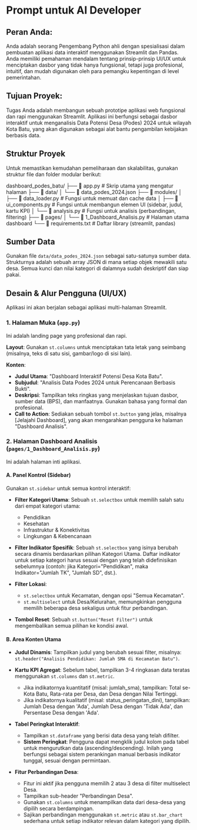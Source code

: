 # Prompt untuk AI Developer

## Peran Anda:
Anda adalah seorang Pengembang Python ahli dengan spesialisasi dalam pembuatan aplikasi data interaktif menggunakan Streamlit dan Pandas. Anda memiliki pemahaman mendalam tentang prinsip-prinsip UI/UX untuk menciptakan dasbor yang tidak hanya fungsional, tetapi juga profesional, intuitif, dan mudah digunakan oleh para pemangku kepentingan di level pemerintahan.

## Tujuan Proyek:
Tugas Anda adalah membangun sebuah prototipe aplikasi web fungsional dan rapi menggunakan Streamlit. Aplikasi ini berfungsi sebagai dasbor interaktif untuk menganalisis Data Potensi Desa (Podes) 2024 untuk wilayah Kota Batu, yang akan digunakan sebagai alat bantu pengambilan kebijakan berbasis data.

## Struktur Proyek
Untuk memastikan kemudahan pemeliharaan dan skalabilitas, gunakan struktur file dan folder modular berikut:

dashboard_podes_batu/
├── 📄 app.py # Skrip utama yang mengatur halaman
├── 📁 data/
│ └── 📄 data_podes_2024.json
├── 📁 modules/
│ ├── 📄 data_loader.py # Fungsi untuk memuat dan cache data
│ ├── 📄 ui_components.py # Fungsi untuk membangun elemen UI (sidebar, judul, kartu KPI)
│ └── 📄 analysis.py # Fungsi untuk analisis (perbandingan, filtering)
├── 📁 pages/
│ └── 📄 1_Dashboard_Analisis.py # Halaman utama dashboard
└── 📄 requirements.txt # Daftar library (streamlit, pandas)


## Sumber Data
Gunakan file `data/data_podes_2024.json` sebagai satu-satunya sumber data. Strukturnya adalah sebuah array JSON di mana setiap objek mewakili satu desa. Semua kunci dan nilai kategori di dalamnya sudah deskriptif dan siap pakai.

## Desain & Alur Pengguna (UI/UX)
Aplikasi ini akan berjalan sebagai aplikasi multi-halaman Streamlit.

### 1. Halaman Muka (`app.py`)
Ini adalah landing page yang profesional dan rapi.

**Layout**: Gunakan `st.columns` untuk menciptakan tata letak yang seimbang (misalnya, teks di satu sisi, gambar/logo di sisi lain).

**Konten**:

- **Judul Utama**: "Dashboard Interaktif Potensi Desa Kota Batu".
- **Subjudul**: "Analisis Data Podes 2024 untuk Perencanaan Berbasis Bukti".
- **Deskripsi**: Tampilkan teks ringkas yang menjelaskan tujuan dasbor, sumber data (BPS), dan manfaatnya. Gunakan bahasa yang formal dan profesional.
- **Call to Action**: Sediakan sebuah tombol `st.button` yang jelas, misalnya [Jelajahi Dashboard], yang akan mengarahkan pengguna ke halaman "Dashboard Analisis".

### 2. Halaman Dashboard Analisis (`pages/1_Dashboard_Analisis.py`)
Ini adalah halaman inti aplikasi.

#### A. Panel Kontrol (Sidebar)
Gunakan `st.sidebar` untuk semua kontrol interaktif:

- **Filter Kategori Utama**: Sebuah `st.selectbox` untuk memilih salah satu dari empat kategori utama:
  - Pendidikan
  - Kesehatan
  - Infrastruktur & Konektivitas
  - Lingkungan & Kebencanaan

- **Filter Indikator Spesifik**: Sebuah `st.selectbox` yang isinya berubah secara dinamis berdasarkan pilihan Kategori Utama. Daftar indikator untuk setiap kategori harus sesuai dengan yang telah didefinisikan sebelumnya (contoh: jika Kategori="Pendidikan", maka Indikator="Jumlah TK", "Jumlah SD", dst.).

- **Filter Lokasi**:
  - `st.selectbox` untuk Kecamatan, dengan opsi "Semua Kecamatan".
  - `st.multiselect` untuk Desa/Kelurahan, memungkinkan pengguna memilih beberapa desa sekaligus untuk fitur perbandingan.

- **Tombol Reset**: Sebuah `st.button("Reset Filter")` untuk mengembalikan semua pilihan ke kondisi awal.

#### B. Area Konten Utama
- **Judul Dinamis**: Tampilkan judul yang berubah sesuai filter, misalnya: `st.header("Analisis Pendidikan: Jumlah SMA di Kecamatan Batu")`.

- **Kartu KPI Agregat**: Sebelum tabel, tampilkan 3-4 ringkasan data teratas menggunakan `st.columns` dan `st.metric`.
  - Jika indikatornya kuantitatif (misal: jumlah_sma), tampilkan: Total se-Kota Batu, Rata-rata per Desa, dan Desa dengan Nilai Tertinggi.
  - Jika indikatornya kualitatif (misal: status_peringatan_dini), tampilkan: Jumlah Desa dengan 'Ada', Jumlah Desa dengan 'Tidak Ada', dan Persentase Desa dengan 'Ada'.

- **Tabel Peringkat Interaktif**:
  - Tampilkan `st.dataframe` yang berisi data desa yang telah difilter.
  - **Sistem Peringkat**: Pengguna dapat mengklik judul kolom pada tabel untuk mengurutkan data (ascending/descending). Inilah yang berfungsi sebagai sistem perankingan manual berbasis indikator tunggal, sesuai dengan permintaan.

- **Fitur Perbandingan Desa**:
  - Fitur ini aktif jika pengguna memilih 2 atau 3 desa di filter multiselect Desa.
  - Tampilkan sub-header "Perbandingan Desa".
  - Gunakan `st.columns` untuk menampilkan data dari desa-desa yang dipilih secara berdampingan.
  - Sajikan perbandingan menggunakan `st.metric` atau `st.bar_chart` sederhana untuk setiap indikator relevan dalam kategori yang dipilih.